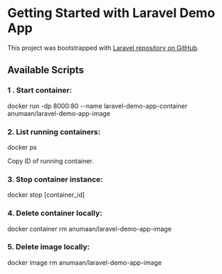 # Getting Started with Laravel Demo App

This project was bootstrapped with [Laravel repository on GitHub](https://github.com/laravel/laravel).

## Available Scripts

### 1 . Start container:

docker run -dp 8000:80 --name laravel-demo-app-container anumaan/laravel-demo-app-image

### 2. List running containers:

docker ps

Copy ID of running container.

### 3. Stop container instance:

docker stop [container_id]

### 4. Delete container locally:

docker container rm anumaan/laravel-demo-app-image

### 5. Delete image locally:

docker image rm anumaan/laravel-demo-app-image



